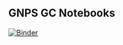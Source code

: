 ## GNPS GC Notebooks

[![Binder](https://mybinder.org/badge_logo.svg)](https://mybinder.org/v2/gh/mwang87/GNPS_GC_Notebooks/master)
